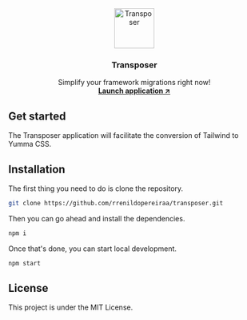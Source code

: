 <div align="center">
  <a href="https://transposer.vercel.app/" target="_blank" rel="noopener noreferrer">
    <img alt="Transposer" src="https://transposer.vercel.app/assets/icon.png" width="80" style="max-width: 100%;">
  </a>
  <h3>Transposer</h3>
</div>

<p align="center">
  Simplify your framework migrations right now!
  <br>
  <a href="https://transposer.vercel.app/"><strong>Launch application ↗</strong></a>

## Get started

The Transposer application will facilitate the conversion of Tailwind to Yumma CSS.

## Installation

The first thing you need to do is clone the repository.

```bash
git clone https://github.com/rrenildopereiraa/transposer.git
```

Then you can go ahead and install the dependencies.

```bash
npm i
```

Once that's done, you can start local development.

```bash
npm start
```

## License

This project is under the MIT License.
